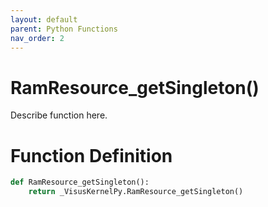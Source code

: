 ```yaml
---
layout: default
parent: Python Functions
nav_order: 2
---
```


# RamResource_getSingleton()

Describe function here.

# Function Definition

```python
def RamResource_getSingleton():
    return _VisusKernelPy.RamResource_getSingleton()
```